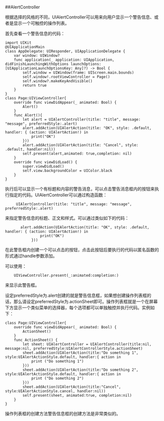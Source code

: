 
##AlertController

根据选择的风格的不同，UIAlertController可以用来向用户显示一个警告信息、或者是显示一个可触控的操作列表。

首先查看一个警告信息的代码：

    import UIKit
    @UIApplicationMain
    class AppDelegate: UIResponder, UIApplicationDelegate {
        var window: UIWindow?
        func application(_ application: UIApplication, didFinishLaunchingWithOptions launchOptions: [UIApplicationLaunchOptionsKey: Any]?) -> Bool {
            self.window = UIWindow(frame: UIScreen.main.bounds)
            self.window!.rootViewController = Page()
            self.window?.makeKeyAndVisible()
            return true
        }
    }
    class Page:UIViewController{
        override func viewDidAppear(_ animated: Bool) {
            Alert()
        }
        func Alert(){
            let alert = UIAlertController(title: "title", message: "message", preferredStyle:.alert)
            alert.addAction(UIAlertAction(title: "OK", style: .default, handler: { (action: UIAlertAction!) in
                print("OK")
            }))
            alert.addAction(UIAlertAction(title: "Cancel", style: .default, handler:nil))
            self.present(alert,animated: true,completion: nil)
        }
        override func viewDidLoad() {
            super.viewDidLoad()
            self.view.backgroundColor = UIColor.black
        }
    }

执行后可以显示一个有标题和内容的警告消息，可以点击警告消息框内的按钮来执行指定的代码。UIAlertController可以通过构造函数：

         UIAlertController(title: "title", message: "message", preferredStyle:.alert)

来指定警告信息的标题、正文和样式。可以通过类似如下的代码：

           alert.addAction(UIAlertAction(title: "OK", style: .default, handler: { (action: UIAlertAction!) in
                    print("OK")
                }))

在此警告框内创建一个可以点击的按钮，点击此按钮后要执行的代码以匿名函数的形式通过handle参数添加。

可以使用：

        UIViewController.present(_:animated:completion:) 

来显示此警告框。

设定preferredStyle为.alert创建的就是警告信息框，如果想创建操作列表框的话，那么请设定preferredStyle为.actionSheet即可。操作列表框就是一个在屏幕下方显示一个类似菜单的选择器，每个选项都可以单独触控并执行代码。实例如下：

    class Page:UIViewController{
        override func viewDidAppear(_ animated: Bool) {
            ActionSheet()
        }
        func ActionSheet() {
            let sheet: UIAlertController = UIAlertController(title:nil, message:nil, preferredStyle:UIAlertControllerStyle.actionSheet)
            sheet.addAction(UIAlertAction(title:"Do something 1", style:UIAlertActionStyle.default, handler:{ action in
                print ("Do something 1")
            }))
            sheet.addAction(UIAlertAction(title:"Do something 2", style:UIAlertActionStyle.default, handler:{ action in
                print ("Do something 2")
            }))
            sheet.addAction(UIAlertAction(title:"Cancel", style:UIAlertActionStyle.cancel, handler:nil))
            self.present(sheet, animated:true, completion:nil)
        }
    }

操作列表框的创建方法警告信息框的创建方法是非常类似的。




